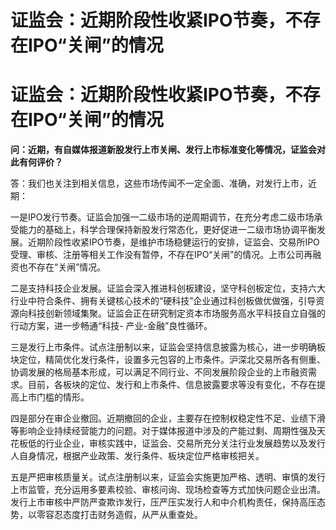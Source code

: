 # 证监会：近期阶段性收紧IPO节奏，不存在IPO“关闸”的情况

# 证监会：近期阶段性收紧IPO节奏，不存在IPO“关闸”的情况

**问：近期，有自媒体报道新股发行上市关闸、发行上市标准变化等情况，证监会对此有何评价？**

答：我们也关注到相关信息，这些市场传闻不一定全面、准确，对发行上市，近期：

一是IPO发行节奏。证监会加强一二级市场的逆周期调节，在充分考虑二级市场承受能力的基础上，科学合理保持新股发行常态化，更好促进一二级市场协调平衡发展。近期阶段性收紧IPO节奏，是维护市场稳健运行的安排，证监会、交易所IPO受理、审核、注册等相关工作没有暂停，不存在IPO“关闸”的情况。上市公司再融资也不存在“关闸”情况。

二是支持科技企业发展。证监会深入推进科创板建设，坚守科创板定位，支持六大行业中符合条件、拥有关键核心技术的“硬科技”企业通过科创板做优做强，引导资源向科技创新领域集聚。证监会正在研究制定资本市场服务高水平科技自立自强的行动方案，进一步畅通“科技-
产业-金融”良性循环。

三是发行上市条件。试点注册制以来，证监会坚持信息披露为核心，进一步明确板块定位，精简优化发行条件，设置多元包容的上市条件。沪深北交易所各有侧重、协调发展的格局基本形成，可以满足不同行业、不同发展阶段企业的上市融资需求。目前，各板块的定位、发行和上市条件、信息披露要求等没有变化，不存在提高上市门槛的情形。

四是部分在审企业撤回。近期撤回的企业，主要存在控制权稳定性不足、业绩下滑等影响企业持续经营能力的问题。对于媒体报道中涉及的产能过剩、周期性强及天花板低的行业企业，审核实践中，证监会、交易所充分关注行业发展趋势以及发行人自身情况，根据产业政策、发行条件、板块定位严格审核把关。

五是严把审核质量关。试点注册制以来，证监会实施更加严格、透明、审慎的发行上市监管，充分运用多要素校验、审核问询、现场检查等方式加快问题企业出清。发行上市审核中严防严查欺诈发行，压严压实发行人和中介机构责任，保持高压态势，以零容忍态度打击财务造假，从严从重查处。

